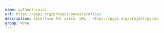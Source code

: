 ```yaml
---
name: python2-cairo
url: https://pypi.org/project/pycairo/#files
description: interface for cairo. URL : https://pypi.org/project/pycairo/#files Groups : None
group: None
---
```

